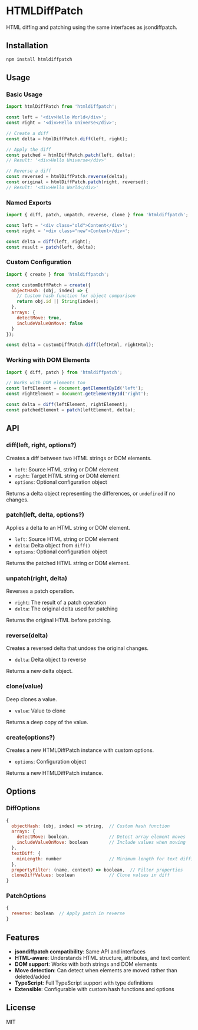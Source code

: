 # HTMLDiffPatch

HTML diffing and patching using the same interfaces as jsondiffpatch.

## Installation

```bash
npm install htmldiffpatch
```

## Usage

### Basic Usage

```javascript
import htmlDiffPatch from 'htmldiffpatch';

const left = '<div>Hello World</div>';
const right = '<div>Hello Universe</div>';

// Create a diff
const delta = htmlDiffPatch.diff(left, right);

// Apply the diff
const patched = htmlDiffPatch.patch(left, delta);
// Result: '<div>Hello Universe</div>'

// Reverse a diff
const reversed = htmlDiffPatch.reverse(delta);
const original = htmlDiffPatch.patch(right, reversed);
// Result: '<div>Hello World</div>'
```

### Named Exports

```javascript
import { diff, patch, unpatch, reverse, clone } from 'htmldiffpatch';

const left = '<div class="old">Content</div>';
const right = '<div class="new">Content</div>';

const delta = diff(left, right);
const result = patch(left, delta);
```

### Custom Configuration

```javascript
import { create } from 'htmldiffpatch';

const customDiffPatch = create({
  objectHash: (obj, index) => {
    // Custom hash function for object comparison
    return obj.id || String(index);
  },
  arrays: {
    detectMove: true,
    includeValueOnMove: false
  }
});

const delta = customDiffPatch.diff(leftHtml, rightHtml);
```

### Working with DOM Elements

```javascript
import { diff, patch } from 'htmldiffpatch';

// Works with DOM elements too
const leftElement = document.getElementById('left');
const rightElement = document.getElementById('right');

const delta = diff(leftElement, rightElement);
const patchedElement = patch(leftElement, delta);
```

## API

### diff(left, right, options?)

Creates a diff between two HTML strings or DOM elements.

- `left`: Source HTML string or DOM element
- `right`: Target HTML string or DOM element
- `options`: Optional configuration object

Returns a delta object representing the differences, or `undefined` if no changes.

### patch(left, delta, options?)

Applies a delta to an HTML string or DOM element.

- `left`: Source HTML string or DOM element
- `delta`: Delta object from `diff()`
- `options`: Optional configuration object

Returns the patched HTML string or DOM element.

### unpatch(right, delta)

Reverses a patch operation.

- `right`: The result of a patch operation
- `delta`: The original delta used for patching

Returns the original HTML before patching.

### reverse(delta)

Creates a reversed delta that undoes the original changes.

- `delta`: Delta object to reverse

Returns a new delta object.

### clone(value)

Deep clones a value.

- `value`: Value to clone

Returns a deep copy of the value.

### create(options?)

Creates a new HTMLDiffPatch instance with custom options.

- `options`: Configuration object

Returns a new HTMLDiffPatch instance.

## Options

### DiffOptions

```javascript
{
  objectHash: (obj, index) => string,  // Custom hash function
  arrays: {
    detectMove: boolean,               // Detect array element moves
    includeValueOnMove: boolean        // Include values when moving
  },
  textDiff: {
    minLength: number                  // Minimum length for text diffing
  },
  propertyFilter: (name, context) => boolean,  // Filter properties
  cloneDiffValues: boolean             // Clone values in diff
}
```

### PatchOptions

```javascript
{
  reverse: boolean  // Apply patch in reverse
}
```

## Features

- **jsondiffpatch compatibility**: Same API and interfaces
- **HTML-aware**: Understands HTML structure, attributes, and text content
- **DOM support**: Works with both strings and DOM elements
- **Move detection**: Can detect when elements are moved rather than deleted/added
- **TypeScript**: Full TypeScript support with type definitions
- **Extensible**: Configurable with custom hash functions and options

## License

MIT